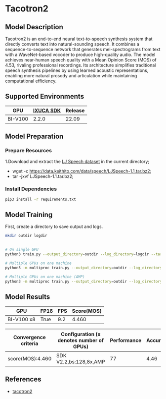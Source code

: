 # Tacotron2

## Model Description

Tacotron2 is an end-to-end neural text-to-speech synthesis system that directly converts text into natural-sounding
speech. It combines a sequence-to-sequence network that generates mel-spectrograms from text with a WaveNet-based
vocoder to produce high-quality audio. The model achieves near-human speech quality with a Mean Opinion Score (MOS) of
4.53, rivaling professional recordings. Its architecture simplifies traditional speech synthesis pipelines by using
learned acoustic representations, enabling more natural prosody and articulation while maintaining computational
efficiency.

## Supported Environments

| GPU    | [IXUCA SDK](https://gitee.com/deep-spark/deepspark#%E5%A4%A9%E6%95%B0%E6%99%BA%E7%AE%97%E8%BD%AF%E4%BB%B6%E6%A0%88-ixuca) | Release |
|--------|-----------|---------|
| BI-V100 | 2.2.0     |  22.09  |

## Model Preparation

### Prepare Resources

1.Download and extract the [LJ Speech dataset](https://keithito.com/LJ-Speech-Dataset/) in the current directory;

- wget -c <https://data.keithito.com/data/speech/LJSpeech-1.1.tar.bz2>;
- tar -jxvf LJSpeech-1.1.tar.bz2;

### Install Dependencies

```sh
pip3 install -r requirements.txt 
```

## Model Training

First, create a directory to save output and logs.

```sh
mkdir outdir logdir
```

##

```sh
# On single GPU
python3 train.py --output_directory=outdir --log_directory=logdir --target_val_loss=0.5
 
# Multiple GPUs on one machine
python3 -m multiproc train.py --output_directory=outdir --log_directory=logdir --hparams=distributed_run=True --target_val_loss=0.5

# Multiple GPUs on one machine (AMP)
python3 -m multiproc train.py --output_directory=outdir --log_directory=logdir --hparams=distributed_run=True,fp16_run=True --target_val_loss=0.5
```

## Model Results

| GPU        | FP16 | FPS | Score(MOS) |
|------------|------|-----|------------|
| BI-V100 x8 | True | 9.2 | 4.460      |

| Convergence criteria | Configuration (x denotes number of GPUs) | Performance | Accuracy | Power（W） | Scalability | Memory utilization（G） | Stability |
|----------------------|------------------------------------------|-------------|----------|------------|-------------|-------------------------|-----------|
| score(MOS):4.460     | SDK V2.2,bs:128,8x,AMP                   | 77          | 4.46     | 128\*8     | 0.96        | 18.4\*8                 | 1         |

## References

- [tacotron2](https://github.com/NVIDIA/tacotron2)
